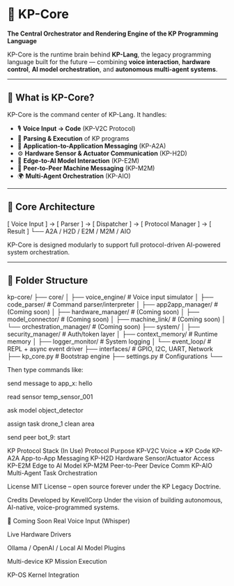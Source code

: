# 🚀 KP-Core

**The Central Orchestrator and Rendering Engine of the KP Programming Language**

KP-Core is the runtime brain behind **KP-Lang**, the legacy programming language built for the future — combining **voice interaction**, **hardware control**, **AI model orchestration**, and **autonomous multi-agent systems**.

---

## 🧠 What is KP-Core?

KP-Core is the command center of KP-Lang. It handles:

- 🎙️ **Voice Input → Code** (KP-V2C Protocol)
- 🧠 **Parsing & Execution** of KP programs
- 🔗 **Application-to-Application Messaging** (KP-A2A)
- ⚙️ **Hardware Sensor & Actuator Communication** (KP-H2D)
- 🤖 **Edge-to-AI Model Interaction** (KP-E2M)
- 📡 **Peer-to-Peer Machine Messaging** (KP-M2M)
- 🌍 **Multi-Agent Orchestration** (KP-AIO)

---

## 🧱 Core Architecture

[ Voice Input ] → [ Parser ] → [ Dispatcher ] → [ Protocol Manager ] → [ Result ] └── A2A / H2D / E2M / M2M / AIO


KP-Core is designed modularly to support full protocol-driven AI-powered system orchestration.

---

## 📂 Folder Structure

kp-core/ ├── core/ │ ├── voice_engine/ # Voice input simulator │ ├── code_parser/ # Command parser/interpreter │ ├── app2app_manager/ # (Coming soon) │ ├── hardware_manager/ # (Coming soon) │ ├── model_connector/ # (Coming soon) │ ├── machine_link/ # (Coming soon) │ └── orchestration_manager/ # (Coming soon) ├── system/ │ ├── security_manager/ # Auth/token layer │ ├── context_memory/ # Runtime memory │ ├── logger_monitor/ # System logging │ └── event_loop/ # REPL + async event driver ├── interfaces/ # GPIO, I2C, UART, Network ├── kp_core.py # Bootstrap engine ├── settings.py # Configurations └── 


Then type commands like:

send message to app_x: hello

read sensor temp_sensor_001

ask model object_detector

assign task drone_1 clean area

send peer bot_9: start

KP Protocol Stack (In Use)
Protocol	Purpose
KP-V2C	Voice ➔ KP Code
KP-A2A	App-to-App Messaging
KP-H2D	Hardware Sensor/Actuator Access
KP-E2M	Edge to AI Model
KP-M2M	Peer-to-Peer Device Comm
KP-AIO	Multi-Agent Task Orchestration

License
MIT License – open source forever under the KP Legacy Doctrine.

Credits
Developed by KevellCorp
Under the vision of building autonomous, AI-native, voice-programmed systems.

📡 Coming Soon
Real Voice Input (Whisper)

Live Hardware Drivers

Ollama / OpenAI / Local AI Model Plugins

Multi-device KP Mission Execution

KP-OS Kernel Integration


